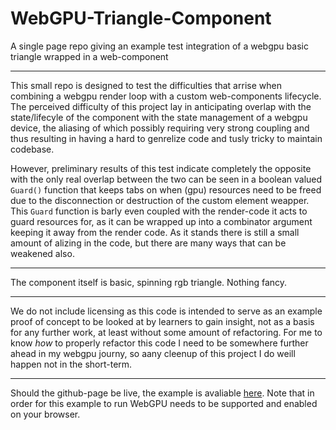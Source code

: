 # WebGPU-Triangle-Component
A single page repo giving an example test integration of a webgpu basic triangle wrapped in a web-component

---

This small repo is designed to test the difficulties that arrise when combining a webgpu render loop with a custom web-components lifecycle. The perceived difficulty of this project lay in anticipating overlap with the state/lifecyle of the component with the state management of a webgpu device, the aliasing of which possibly requiring very strong coupling and thus resulting in having a hard to genrelize code and tusly tricky to maintain codebase.

However, preliminary results of this test indicate completely the opposite with the only real overlap between the two can be seen in a boolean valued `Guard()` function that keeps tabs on when (gpu) resources need to be freed due to the disconnection or destruction of the custom element weapper.
This `Guard` function is barly even coupled with the render-code it acts to guard resources for, as it can be wrapped up into a combinator argument keeping it away from the render code. As it stands there is still a small amount of alizing in the code, but there are many ways that can be weakened also.

---

The component itself is basic, spinning rgb triangle. Nothing fancy.

---

We do not include licensing as this code is intended to serve as an example proof of concept to be looked at by learners to gain insight, not as a basis for any further work, at least without some amount of refactoring. For me to know *how* to properly refactor this code I need to be somewhere further ahead in my webgpu journy, so aany cleenup of this project I do weill happen not in the short-term.

---
Should the github-page be live, the example is avaliable [here](https://wolly01.github.io/WebGPU-Triangle-Component/). Note that in order for this example to run WebGPU needs to be supported and enabled on your browser.
